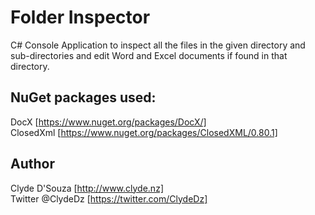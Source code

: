 # Folder Inspector
C# Console Application to inspect all the files in the given directory and sub-directories and edit Word and Excel documents if found in that directory.

## NuGet packages used:
DocX [https://www.nuget.org/packages/DocX/]   
ClosedXml [https://www.nuget.org/packages/ClosedXML/0.80.1]

## Author
Clyde D'Souza [http://www.clyde.nz]   
Twitter @ClydeDz [https://twitter.com/ClydeDz]
